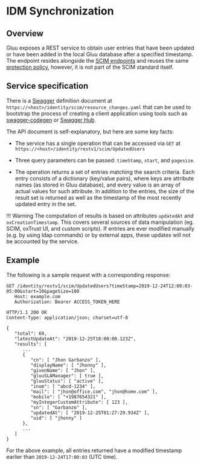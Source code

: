 # IDM Synchronization

## Overview
Gluu exposes a REST service to obtain user entries that have been updated or have been added in the local Gluu database after a specified timestamp. The endpoint resides alongside the [SCIM endpoints](../api-guide/scim-api.md/) and reuses the same [protection policy](./scim2.md/#api-protection), however, it is not part of the SCIM standard itself.

## Service specification

There is a [Swagger](https://swagger.io/docs/specification/2-0/) definition document at `https://<host>/identity/scim/resource_changes.yaml` that can be used to bootstrap the process of creating a client application using tools such as [swagger-codegen](https://github.com/swagger-api/swagger-codegen) or [Swagger Hub](https://app.swaggerhub.com). 

The API document is self-explanatory, but here are some key facts:

- The service has a single operation that can be accessed via `GET` at `https://<host>/identity/restv1/scim/UpdatedUsers`

- Three query parameters can be passed: `timeStamp`, `start`, and `pagesize`.

- The operation returns a set of entries matching the search criteria. Each entry consists of a dictionary (key/value pairs), where keys are attribute names (as stored in Gluu database), and every value is an array of actual values for such attribute. In addition to the entries, the size of the result set is returned as well as the timestamp of the most recently updated entry in the set.

!!! Warning
    The computation of results is based on attributes `updatedAt` and `oxCreationTimestamp`. This covers several sources of data manipulation (eg. SCIM, oxTrust UI, and custom scripts). If entries are ever modified manually (e.g. by using ldap commands) or by external apps, these updates will not be accounted by the service.

## Example

The following is a sample request with a corresponding response:

```
GET /identity/restv1/scim/UpdatedUsers?timeStamp=2019-12-24T12:00:03-05:00&start=10&pageSize=100
   Host: example.com
   Authorization: Bearer ACCESS_TOKEN_HERE
```

```
HTTP/1.1 200 OK
Content-Type: application/json; charset=utf-8

{
   "total": 69,
   "latestUpdateAt": "2019-12-25T18:00:00.123Z",
   "results": [
      ...
      {
         "cn": [ "Jhon Garbanzo" ],
         "displayName": [ "Jhonny" ], 
         "givenName": [ "Jhon" ],
         "gluuSLAManager": [ true ], 
         "gluuStatus": [ "active" ],
         "inum": [ "abcd-1234" ], 
         "mail": [ "jhon@office.com", "jhon@home.com" ], 
         "mobile": [ "+1987654321" ],
         "myIntegerCustomAttribute": [ 123 ],
         "sn": [ "Garbanzo" ],
         "updatedAt": [ "2019-12-25T01:27:29.934Z" ],
         "uid": [ "jhonny" ]
      },
      ...
   ]
}
```

For the above example, all entries returned have a modified timestamp earlier than `2019-12-24T17:00:03` (UTC time).
